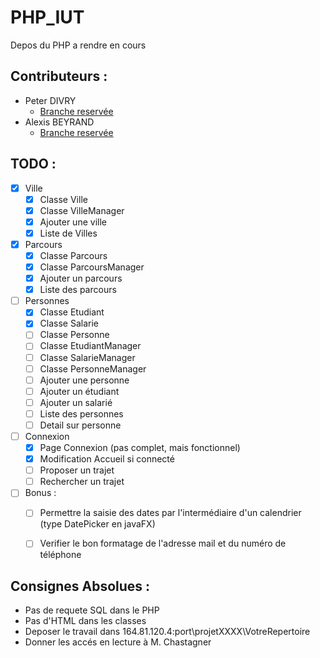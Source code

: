 # PHP_IUT
Depos du PHP a rendre en cours

## Contributeurs :
 - Peter DIVRY 
     - [Branche reservée](https://github.com/Wither87-fr/PHP_IUT/tree/peter)
 - Alexis BEYRAND 
     - [Branche reservée](https://github.com/Wither87-fr/PHP_IUT/tree/Wither)
 
## TODO :
- [x] Ville
    - [x] Classe Ville
    - [x] Classe VilleManager
    - [x] Ajouter une ville
    - [x] Liste de Villes
- [x] Parcours
    - [x] Classe Parcours
    - [x] Classe ParcoursManager
    - [x] Ajouter un parcours
    - [x] Liste des parcours
- [ ] Personnes
    - [x] Classe Etudiant
    - [x] Classe Salarie
    - [ ] Classe Personne
    - [ ] Classe EtudiantManager
    - [ ] Classe SalarieManager
    - [ ] Classe PersonneManager
    - [ ] Ajouter une personne
    - [ ] Ajouter un étudiant
    - [ ] Ajouter un salarié
    - [ ] Liste des personnes
    - [ ] Detail sur personne
- [ ] Connexion
    - [x] Page Connexion (pas complet, mais fonctionnel)
    - [x] Modification Accueil si connecté
    - [ ] Proposer un trajet
    - [ ] Rechercher un trajet
- [ ] Bonus :
    - [ ] Permettre la saisie des dates par l'intermédiaire d'un calendrier (type DatePicker en javaFX)
    - [ ] Verifier le bon formatage de l'adresse mail et du numéro de téléphone
    

## __Consignes Absolues :__
- Pas de requete SQL dans le PHP
- Pas d'HTML dans les classes
- Deposer le travail dans 164.81.120.4:port\projetXXXX\VotreRepertoire
- Donner les accés en lecture à M. Chastagner
